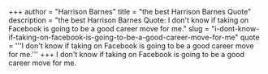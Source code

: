+++
author = "Harrison Barnes"
title = "the best Harrison Barnes Quote"
description = "the best Harrison Barnes Quote: I don't know if taking on Facebook is going to be a good career move for me."
slug = "i-dont-know-if-taking-on-facebook-is-going-to-be-a-good-career-move-for-me"
quote = '''I don't know if taking on Facebook is going to be a good career move for me.'''
+++
I don't know if taking on Facebook is going to be a good career move for me.
